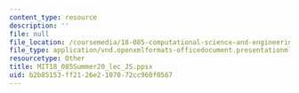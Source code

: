 ```yaml
---
content_type: resource
description: ''
file: null
file_location: /coursemedia/18-085-computational-science-and-engineering-i-summer-2020/b2b85153ff2126e2107072cc960f0567_MIT18_085Summer20_lec_JS.ppsx
file_type: application/vnd.openxmlformats-officedocument.presentationml.slideshow
resourcetype: Other
title: MIT18_085Summer20_lec_JS.ppsx
uid: b2b85153-ff21-26e2-1070-72cc960f0567
---
```

